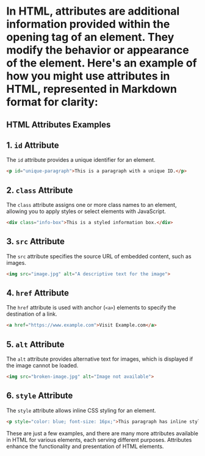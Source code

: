 # In HTML, attributes are additional information provided within the opening tag of an element. They modify the behavior or appearance of the element. Here's an example of how you might use attributes in HTML, represented in Markdown format for clarity:

## HTML Attributes Examples

## 1. **`id` Attribute**

The `id` attribute provides a unique identifier for an element.

```html
<p id="unique-paragraph">This is a paragraph with a unique ID.</p>
```

## 2. **`class` Attribute**

The `class` attribute assigns one or more class names to an element, allowing you to apply styles or select elements with JavaScript.

```html
<div class="info-box">This is a styled information box.</div>
```

## 3. **`src` Attribute**

The `src` attribute specifies the source URL of embedded content, such as images.

```html
<img src="image.jpg" alt="A descriptive text for the image">
```

## 4. **`href` Attribute**

The `href` attribute is used with anchor (`<a>`) elements to specify the destination of a link.

```html
<a href="https://www.example.com">Visit Example.com</a>
```

## 5. **`alt` Attribute**

The `alt` attribute provides alternative text for images, which is displayed if the image cannot be loaded.

```html
<img src="broken-image.jpg" alt="Image not available">
```

## 6. **`style` Attribute**

The `style` attribute allows inline CSS styling for an element.

```html
<p style="color: blue; font-size: 16px;">This paragraph has inline styles.</p>
```

These are just a few examples, and there are many more attributes available in HTML for various elements, each serving different purposes. Attributes enhance the functionality and presentation of HTML elements.
